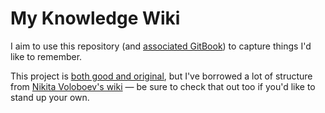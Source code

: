 # My Knowledge Wiki

I aim to use this repository (and [associated GitBook](https://wiki.kyleshockey.com)) to capture things I'd like to remember.

This project is [both good and original](https://www.brainyquote.com/quotes/samuel_johnson_161407), but I've borrowed a lot of structure from [Nikita Voloboev's wiki](https://github.com/nikitavoloboev/knowledge) — be sure to check that out too if you'd like to stand up your own.